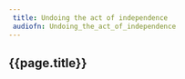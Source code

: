 ```yaml
---
 title: Undoing the act of independence
 audiofn: Undoing_the_act_of_independence
---
```


## {{page.title}}

